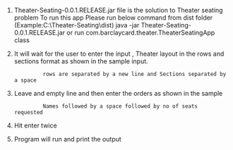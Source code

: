 1. Theater-Seating-0.0.1.RELEASE.jar file is the solution to Theater seating problem
To run this app Please run below command from dist folder (Example:C:\Theater-Seating\dist\)
java -jar Theater-Seating-0.0.1.RELEASE.jar
	or
run com.barclaycard.theater.TheaterSeatingApp class	
2. It will wait for the user to enter the input , Theater layout in the rows and sections format as shown in the sample input.

                rows are separated by a new line and Sections separated by a space

3. Leave and empty line and then enter the orders as shown in the sample           

                Names followed by a space followed by no of seats requested

4. Hit enter twice

5. Program will run and print the output
